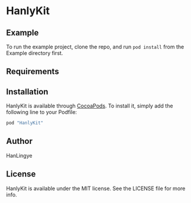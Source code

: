 # HanlyKit


## Example

To run the example project, clone the repo, and run `pod install` from the Example directory first.

## Requirements

## Installation

HanlyKit is available through [CocoaPods](http://cocoapods.org). To install
it, simply add the following line to your Podfile:

```ruby
pod "HanlyKit"
```

## Author

HanLingye

## License

HanlyKit is available under the MIT license. See the LICENSE file for more info.
